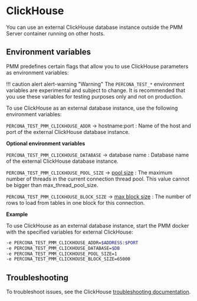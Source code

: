 # ClickHouse

You can use an external ClickHouse database instance outside the PMM Server container running on other hosts.

## Environment variables

PMM predefines certain flags that allow you to use ClickHouse parameters as environment variables:

!!! caution alert alert-warning "Warning"
     The `PERCONA_TEST_*` environment variables are experimental and subject to change. It is recommended that you use these variables for testing purposes only and not on production.

To use ClickHouse as an external database instance, use the following environment variables: 
 
`PERCONA_TEST_PMM_CLICKHOUSE_ADDR` -> hostname:port
:   Name of the host and port of the external ClickHouse database instance. 

**Optional environment variables**

`PERCONA_TEST_PMM_CLICKHOUSE_DATABASE` -> database name
:   Database name of the external ClickHouse database instance.

`​​PERCONA_TEST_PMM_CLICKHOUSE_POOL_SIZE` -> [pool size](https://github.com/ClickHouse/ClickHouse/blob/ba26b3cf4c982f681f7f9782bba2662f97620835/programs/server/config.xml#L288)
:   The maximum number of threads in the current connection thread pool. This value cannot be bigger than max_thread_pool_size.
 

`PERCONA_TEST_PMM_CLICKHOUSE_BLOCK_SIZE` -> [max block size](https://clickhouse.com/docs/en/operations/settings/settings/#setting-max_block_size)
:   The number of rows to load from tables in one block for this connection.
 
**Example**

To use ClickHouse as an external database instance, start the PMM docker with the specified variables for external ClickHouse:
​​

```sh
-e PERCONA_TEST_PMM_CLICKHOUSE_ADDR=$ADDRESS:$PORT
-e PERCONA_TEST_PMM_CLICKHOUSE_DATABASE=$DB
-e PERCONA_TEST_PMM_CLICKHOUSE_POOL_SIZE=1 
-e PERCONA_TEST_PMM_CLICKHOUSE_BLOCK_SIZE=65000
```

## Troubleshooting

To troubleshoot issues, see the ClickHouse [troubleshooting documentation](https://clickhouse.com/docs/en/operations/troubleshooting/).


